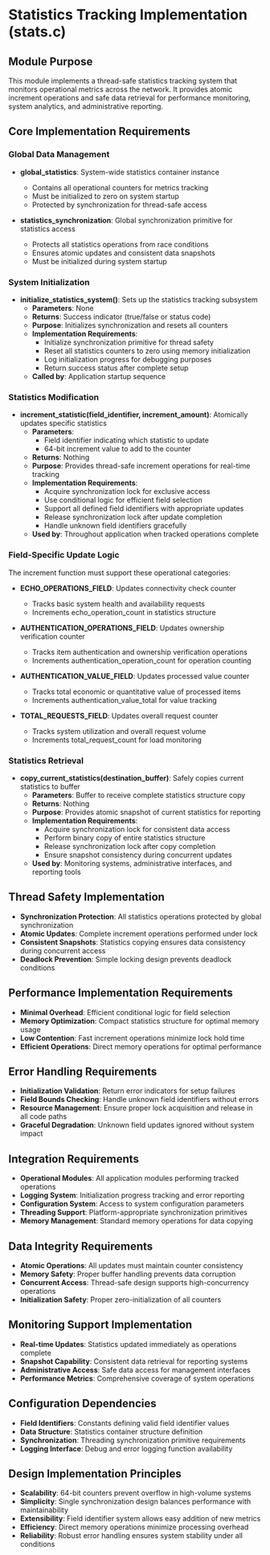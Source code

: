 # Statistics Tracking Implementation (stats.c)

## Module Purpose
This module implements a thread-safe statistics tracking system that monitors operational metrics across the network. It provides atomic increment operations and safe data retrieval for performance monitoring, system analytics, and administrative reporting.

## Core Implementation Requirements

### Global Data Management
- **global_statistics**: System-wide statistics container instance
  - Contains all operational counters for metrics tracking
  - Must be initialized to zero on system startup
  - Protected by synchronization for thread-safe access

- **statistics_synchronization**: Global synchronization primitive for statistics access
  - Protects all statistics operations from race conditions
  - Ensures atomic updates and consistent data snapshots
  - Must be initialized during system startup

### System Initialization
- **initialize_statistics_system()**: Sets up the statistics tracking subsystem
  - **Parameters**: None
  - **Returns**: Success indicator (true/false or status code)
  - **Purpose**: Initializes synchronization and resets all counters
  - **Implementation Requirements**:
    - Initialize synchronization primitive for thread safety
    - Reset all statistics counters to zero using memory initialization
    - Log initialization progress for debugging purposes
    - Return success status after complete setup
  - **Called by**: Application startup sequence

### Statistics Modification
- **increment_statistic(field_identifier, increment_amount)**: Atomically updates specific statistics
  - **Parameters**:
    - Field identifier indicating which statistic to update
    - 64-bit increment value to add to the counter
  - **Returns**: Nothing
  - **Purpose**: Provides thread-safe increment operations for real-time tracking
  - **Implementation Requirements**:
    - Acquire synchronization lock for exclusive access
    - Use conditional logic for efficient field selection
    - Support all defined field identifiers with appropriate updates
    - Release synchronization lock after update completion
    - Handle unknown field identifiers gracefully
  - **Used by**: Throughout application when tracked operations complete

### Field-Specific Update Logic
The increment function must support these operational categories:

- **ECHO_OPERATIONS_FIELD**: Updates connectivity check counter
  - Tracks basic system health and availability requests
  - Increments echo_operation_count in statistics structure

- **AUTHENTICATION_OPERATIONS_FIELD**: Updates ownership verification counter
  - Tracks item authentication and ownership verification operations
  - Increments authentication_operation_count for operation counting

- **AUTHENTICATION_VALUE_FIELD**: Updates processed value counter
  - Tracks total economic or quantitative value of processed items
  - Increments authentication_value_total for value tracking

- **TOTAL_REQUESTS_FIELD**: Updates overall request counter
  - Tracks system utilization and overall request volume
  - Increments total_request_count for load monitoring

### Statistics Retrieval
- **copy_current_statistics(destination_buffer)**: Safely copies current statistics to buffer
  - **Parameters**: Buffer to receive complete statistics structure copy
  - **Returns**: Nothing
  - **Purpose**: Provides atomic snapshot of current statistics for reporting
  - **Implementation Requirements**:
    - Acquire synchronization lock for consistent data access
    - Perform binary copy of entire statistics structure
    - Release synchronization lock after copy completion
    - Ensure snapshot consistency during concurrent updates
  - **Used by**: Monitoring systems, administrative interfaces, and reporting tools

## Thread Safety Implementation
- **Synchronization Protection**: All statistics operations protected by global synchronization
- **Atomic Updates**: Complete increment operations performed under lock
- **Consistent Snapshots**: Statistics copying ensures data consistency during concurrent access
- **Deadlock Prevention**: Simple locking design prevents deadlock conditions

## Performance Implementation Requirements
- **Minimal Overhead**: Efficient conditional logic for field selection
- **Memory Optimization**: Compact statistics structure for optimal memory usage
- **Low Contention**: Fast increment operations minimize lock hold time
- **Efficient Operations**: Direct memory operations for optimal performance

## Error Handling Requirements
- **Initialization Validation**: Return error indicators for setup failures
- **Field Bounds Checking**: Handle unknown field identifiers without errors
- **Resource Management**: Ensure proper lock acquisition and release in all code paths
- **Graceful Degradation**: Unknown field updates ignored without system impact

## Integration Requirements
- **Operational Modules**: All application modules performing tracked operations
- **Logging System**: Initialization progress tracking and error reporting
- **Configuration System**: Access to system configuration parameters
- **Threading Support**: Platform-appropriate synchronization primitives
- **Memory Management**: Standard memory operations for data copying

## Data Integrity Requirements
- **Atomic Operations**: All updates must maintain counter consistency
- **Memory Safety**: Proper buffer handling prevents data corruption
- **Concurrent Access**: Thread-safe design supports high-concurrency operations
- **Initialization Safety**: Proper zero-initialization of all counters

## Monitoring Support Implementation
- **Real-time Updates**: Statistics updated immediately as operations complete
- **Snapshot Capability**: Consistent data retrieval for reporting systems
- **Administrative Access**: Safe data access for management interfaces
- **Performance Metrics**: Comprehensive coverage of system operations

## Configuration Dependencies
- **Field Identifiers**: Constants defining valid field identifier values
- **Data Structure**: Statistics container structure definition
- **Synchronization**: Threading synchronization primitive requirements
- **Logging Interface**: Debug and error logging function availability

## Design Implementation Principles
- **Scalability**: 64-bit counters prevent overflow in high-volume systems
- **Simplicity**: Single synchronization design balances performance with maintainability
- **Extensibility**: Field identifier system allows easy addition of new metrics
- **Efficiency**: Direct memory operations minimize processing overhead
- **Reliability**: Robust error handling ensures system stability under all conditions